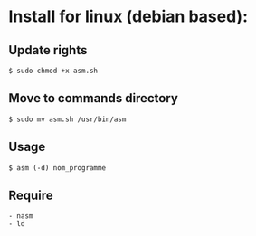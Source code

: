 # Install for linux (debian based):

## Update rights
    $ sudo chmod +x asm.sh

## Move to commands directory
    $ sudo mv asm.sh /usr/bin/asm

## Usage
    $ asm (-d) nom_programme

## Require
    - nasm
    - ld
